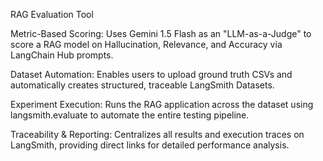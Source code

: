 RAG Evaluation Tool

Metric-Based Scoring: Uses Gemini 1.5 Flash as an "LLM-as-a-Judge" to score a RAG model on Hallucination, Relevance, and Accuracy via LangChain Hub prompts.

Dataset Automation: Enables users to upload ground truth CSVs and automatically creates structured, traceable LangSmith Datasets.

Experiment Execution: Runs the RAG application across the dataset using langsmith.evaluate to automate the entire testing pipeline.

Traceability & Reporting: Centralizes all results and execution traces on LangSmith, providing direct links for detailed performance analysis.

